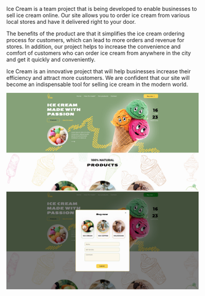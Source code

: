Ice Cream is a team project that is being developed to enable businesses to sell ice cream online. Our site allows you to order ice cream from various local stores and have it delivered right to your door.

The benefits of the product are that it simplifies the ice cream ordering process for customers, which can lead to more orders and revenue for stores. In addition, our project helps to increase the convenience and comfort of customers who can order ice cream from anywhere in the city and get it quickly and conveniently.

Ice Cream is an innovative project that will help businesses increase their efficiency and attract more customers. We are confident that our site will become an indispensable tool for selling ice cream in the modern world.

![Image alt](https://github.com/Yevhenii770/team-it__lions/blob/main/Front.jpg)
![Image alt](https://github.com/Yevhenii770/team-it__lions/blob/main/F-M.jpg)


